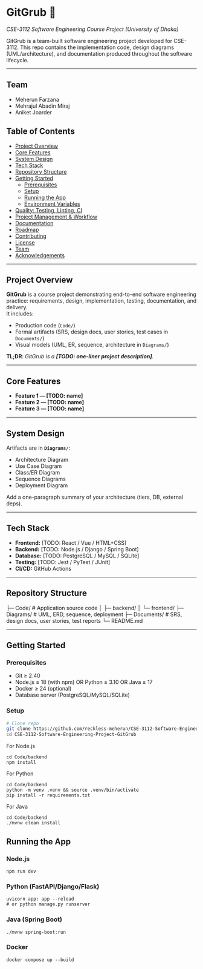 # GitGrub 🍔

_CSE-3112 Software Engineering Course Project (University of Dhaka)_

GitGrub is a team-built software engineering project developed for CSE-3112. This repo contains the implementation code, design diagrams (UML/architecture), and documentation produced throughout the software lifecycle.

---
## Team
- Meherun Farzana
- Mehrajul Abadin Miraj
- Aniket Joarder

## Table of Contents

- [Project Overview](#project-overview)
- [Core Features](#core-features)
- [System Design](#system-design)
- [Tech Stack](#tech-stack)
- [Repository Structure](#repository-structure)
- [Getting Started](#getting-started)
  - [Prerequisites](#prerequisites)
  - [Setup](#setup)
  - [Running the App](#running-the-app)
  - [Environment Variables](#environment-variables)
- [Quality: Testing, Linting, CI](#quality-testing-linting-ci)
- [Project Management & Workflow](#project-management--workflow)
- [Documentation](#documentation)
- [Roadmap](#roadmap)
- [Contributing](#contributing)
- [License](#license)
- [Team](#team)
- [Acknowledgements](#acknowledgements)

---

## Project Overview

**GitGrub** is a course project demonstrating end-to-end software engineering practice: requirements, design, implementation, testing, documentation, and delivery.  
It includes:

- Production code (`Code/`)
- Formal artifacts (SRS, design docs, user stories, test cases in `Documents/`)
- Visual models (UML, ER, sequence, architecture in `Diagrams/`)

**TL;DR**: _GitGrub is a **[TODO: one-liner project description]**._

---

## Core Features

- **Feature 1 — [TODO: name]**
- **Feature 2 — [TODO: name]**
- **Feature 3 — [TODO: name]**

---

## System Design

Artifacts are in **`Diagrams/`**:

- Architecture Diagram
- Use Case Diagram
- Class/ER Diagram
- Sequence Diagrams
- Deployment Diagram

Add a one-paragraph summary of your architecture (tiers, DB, external deps).

---

## Tech Stack

- **Frontend:** [TODO: React / Vue / HTML+CSS]
- **Backend:** [TODO: Node.js / Django / Spring Boot]
- **Database:** [TODO: PostgreSQL / MySQL / SQLite]
- **Testing:** [TODO: Jest / PyTest / JUnit]
- **CI/CD:** GitHub Actions

---

## Repository Structure

├─ Code/ # Application source code
│ ├─ backend/
│ └─ frontend/
├─ Diagrams/ # UML, ERD, sequence, deployment
├─ Documents/ # SRS, design docs, user stories, test reports
└─ README.md


---

## Getting Started

### Prerequisites

- Git ≥ 2.40  
- Node.js ≥ 18 (with npm) OR Python ≥ 3.10 OR Java ≥ 17  
- Docker ≥ 24 (optional)  
- Database server (PostgreSQL/MySQL/SQLite)

### Setup

```bash
# Clone repo
git clone https://github.com/reckless-meherun/CSE-3112-Software-Engineering-Project-GitGrub.git
cd CSE-3112-Software-Engineering-Project-GitGrub
```
For Node.js
```
cd Code/backend
npm install
```
For Python
```
cd Code/backend
python -m venv .venv && source .venv/bin/activate
pip install -r requirements.txt
```
For Java
```
cd Code/backend
./mvnw clean install
```
## Running the App

### Node.js
```
npm run dev
```
### Python (FastAPI/Django/Flask)
```
uvicorn app: app --reload
# or python manage.py runserver
```
### Java (Spring Boot)
```
./mvnw spring-boot:run
```
### Docker
```
docker compose up --build
```

